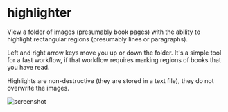 # highlighter

View a folder of images (presumably book pages) with the ability to highlight rectangular regions (presumably lines or paragraphs).

Left and right arrow keys move you up or down the folder. It's a simple tool for a fast workflow, if that workflow requires marking regions of books that you have read.

Highlights are non-destructive (they are stored in a text file), they do not overwrite the images.

![screenshot](https://github.com/user-attachments/assets/0813beb1-ce1a-4a8c-b748-07a60bbe13bc)
